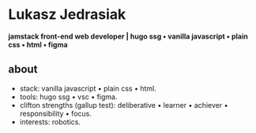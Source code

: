 # Lukasz Jedrasiak
**jamstack front-end web developer | hugo ssg • vanilla javascript • plain css • html • figma**

## about
- stack: vanilla javascript • plain css • html.
- tools: hugo ssg • vsc • figma.
- clifton strengths (gallup test): deliberative • learner • achiever • responsibility • focus.
- interests: robotics.

<!---
LukaszJedrasiak/LukaszJedrasiak is a ✨ special ✨ repository because its `README.md` (this file) appears on your GitHub profile.
You can click the Preview link to take a look at your changes.
--->
